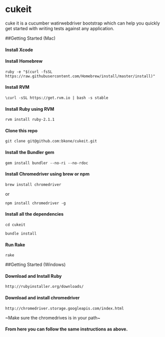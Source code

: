 # cukeit
cuke it is a cucumber watirwebdriver bootstrap which can help you quickly get started with writing tests against any application.


##Getting Started (Mac)

#### Install Xcode

#### Install Homebrew
`ruby -e "$(curl -fsSL https://raw.githubusercontent.com/Homebrew/install/master/install)"`
#### Install RVM
`\curl -sSL https://get.rvm.io | bash -s stable`

#### Install Ruby using RVM
`rvm install ruby-2.1.1`

#### Clone this repo
`git clone git@github.com:bkone/cukeit.git`

#### Install the Bundler gem
`gem install bundler --no-ri --no-rdoc`

#### Install Chromedriver using brew or npm
`brew install chromedriver`

or

`npm install chromedriver -g`

#### Install all the dependencies
`cd cukeit`

`bundle install`

#### Run Rake
`rake`

##Getting Started (Windows)
#### Download and Install Ruby
`http://rubyinstaller.org/downloads/`

#### Download and install chromedriver
`http://chromedriver.storage.googleapis.com/index.html`

~Make sure the chromedrives is in your path~

#### From here you can follow the same instructions as above.
